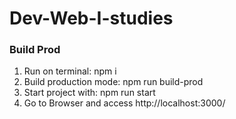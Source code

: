 # Dev-Web-I-studies
 
### Build Prod
1. Run on terminal: npm i
2. Build production mode: npm run build-prod
3. Start project with: npm run start
4. Go to Browser and access http://localhost:3000/
